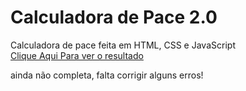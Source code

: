 # Calculadora de Pace 2.0
 Calculadora de pace feita em HTML, CSS e JavaScript \
 [Clique Aqui Para ver o resultado](https://renanoliveira1221.github.io/Calculadora-de-Pace)

 ainda não completa,
 falta corrigir alguns erros!

